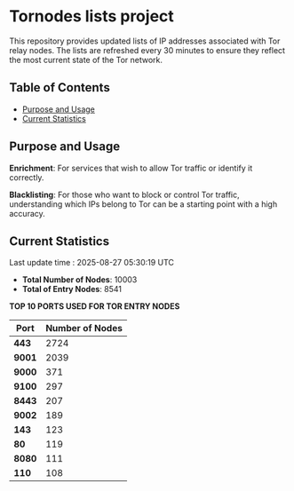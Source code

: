 # Tornodes lists project

This repository provides updated lists of IP addresses associated with Tor relay nodes. The lists are refreshed every 30 minutes to ensure they reflect the most current state of the Tor network.

## Table of Contents

- [Purpose and Usage](#purpose-and-usage)
- [Current Statistics](#current-statistics)


## Purpose and Usage

**Enrichment**: For services that wish to allow Tor traffic or identify it correctly.

**Blacklisting**: For those who want to block or control Tor traffic, understanding which IPs belong to Tor can be a starting point with a high accuracy.

## Current Statistics

Last update time : 2025-08-27 05:30:19 UTC

- **Total Number of Nodes**: 10003
- **Total of Entry Nodes**: 8541

**TOP 10 PORTS USED FOR TOR ENTRY NODES**

| **Port** | **Number of Nodes** |
|------|-----------------|
| **443**   | 2724  |
| **9001**   | 2039  |
| **9000**   | 371  |
| **9100**   | 297  |
| **8443**   | 207  |
| **9002**   | 189  |
| **143**   | 123  |
| **80**   | 119  |
| **8080**   | 111  |
| **110**   | 108  |

